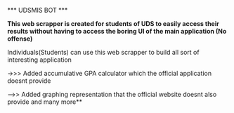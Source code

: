 *** UDSMIS BOT ***


**This web scrapper is created  for students of UDS to easily access
their results without having to access the boring UI of the main 
application (No offense)**

Individuals(Students) can use this web scrapper to build
all sort of interesting application 

->>> Added accumulative GPA calculator which the official application
doesnt provide

-->> Added graphing representation that the official website doesnt also provide
and many more**
 

